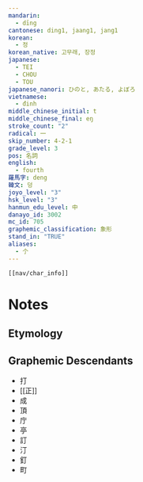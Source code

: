```yaml
---
mandarin:
  - dīng
cantonese: ding1, jaang1, jang1
korean:
  - 정
korean_native: 고무래, 장정
japanese:
  - TEI
  - CHOU
  - TOU
japanese_nanori: ひのと, あたる, よぼろ
vietnamese:
  - đinh
middle_chinese_initial: t
middle_chinese_final: eŋ
stroke_count: "2"
radical: 一
skip_number: 4-2-1
grade_level: 3
pos: 名詞
english:
  - fourth
羅馬字: deng
韓文: 덩
joyo_level: "3"
hsk_level: "3"
hanmun_edu_level: 中
danayo_id: 3002
mc_id: 705
graphemic_classification: 象形
stand_in: "TRUE"
aliases:
  - 𠆤
---
```


```meta-bind-embed
[[nav/char_info]]
```
# Notes
## Etymology

## Graphemic Descendants 
- 打
- [[正]]
- 成
- 頂
- 庁
- 亭
- 訂
- 汀
- 釘
- 町